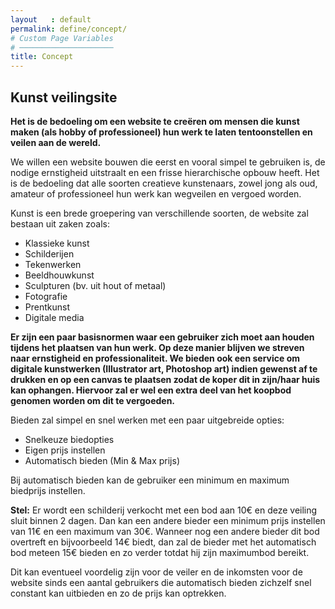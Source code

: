 ```yaml
---
layout   : default
permalink: define/concept/
# Custom Page Variables
# ─────────────────────
title: Concept
---
```


## Kunst veilingsite

**Het is de bedoeling om een website te creëren om mensen die kunst maken (als hobby of professioneel) hun werk te laten tentoonstellen en veilen aan de wereld.**

We willen een website bouwen die eerst en vooral simpel te gebruiken is, de nodige ernstigheid uitstraalt en een frisse hierarchische opbouw heeft. Het is de bedoeling dat alle soorten creatieve kunstenaars, zowel jong als oud, amateur of professioneel hun werk kan wegveilen en vergoed worden. 

Kunst is een brede groepering van verschillende soorten, de website zal bestaan uit zaken zoals:
- Klassieke kunst
- Schilderijen
- Tekenwerken
- Beeldhouwkunst
- Sculpturen (bv. uit hout of metaal)
- Fotografie
- Prentkunst
- Digitale media

**Er zijn een paar basisnormen waar een gebruiker zich moet aan houden tijdens het plaatsen van hun werk. Op deze manier blijven we streven naar ernstigheid en professionaliteit. We bieden ook een service om digitale kunstwerken (Illustrator art, Photoshop art) indien gewenst af te drukken en op een canvas te plaatsen zodat de koper dit in zijn/haar huis kan ophangen. Hiervoor zal er wel een extra deel van het koopbod genomen worden om dit te vergoeden.**

Bieden zal simpel en snel werken met een paar uitgebreide opties:
- Snelkeuze biedopties
- Eigen prijs instellen
- Automatisch bieden (Min & Max prijs)

Bij automatisch bieden kan de gebruiker een minimum en maximum biedprijs instellen. 

**Stel:**
Er wordt een schilderij verkocht met een bod aan 10€ en deze veiling sluit binnen 2 dagen.
Dan kan een andere bieder een minimum prijs instellen van 11€ en een maximum van 30€. 
Wanneer nog een andere bieder dit bod overtreft en bijvoorbeeld 14€ biedt, dan zal de bieder met het automatisch bod meteen 15€ bieden en zo verder totdat hij zijn maximumbod bereikt. 

Dit kan eventueel voordelig zijn voor de veiler en de inkomsten voor de website sinds een aantal gebruikers die automatisch bieden zichzelf snel constant kan uitbieden en zo de prijs kan optrekken.



